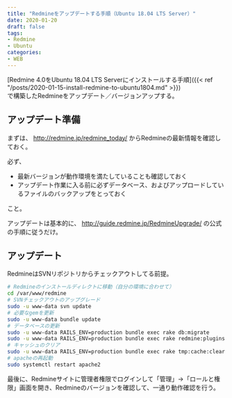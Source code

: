 ```yaml
---
title: "Redmineをアップデートする手順（Ubuntu 18.04 LTS Server）"
date: 2020-01-20
draft: false
tags:
- Redmine
- Ubuntu
categories:
- WEB
---
```


[Redmine 4.0をUbuntu 18.04 LTS Serverにインストールする手順]({{< ref "/posts/2020-01-15-install-redmine-to-ubuntu1804.md" >}})  
で構築したRedmineをアップデート／バージョンアップする。

## アップデート準備

まずは、 http://redmine.jp/redmine_today/ からRedmineの最新情報を確認しておく。

必ず、

* 最新バージョンが動作環境を満たしていることも確認しておく
* アップデート作業に入る前に必ずデータベース、およびアップロードしているファイルのバックアップをとっておく

こと。

アップデートは基本的に、 http://guide.redmine.jp/RedmineUpgrade/  の公式の手順に従うだけ。

## アップデート

RedmineはSVNリポジトリからチェックアウトしてる前提。

```bash
# Redmineのインストールディレクトに移動（自分の環境に合わせて）
cd /var/www/redmine
# SVNチェックアウトのアップグレード
sudo -u www-data svn update
# 必要なgemを更新
sudo -u www-data bundle update
# データベースの更新
sudo -u www-data RAILS_ENV=production bundle exec rake db:migrate
sudo -u www-data RAILS_ENV=production bundle exec rake redmine:plugins:migrate
# キャッシュのクリア
sudo -u www-data RAILS_ENV=production bundle exec rake tmp:cache:clear
# apacheの再起動
sudo systemctl restart apache2
```

最後に、Redmineサイトに管理者権限でログインして「管理」→「ロールと権限」画面を開き、Redmineのバージョンを確認して、一通り動作確認を行う。
